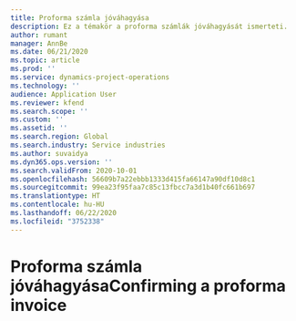 ```yaml
---
title: Proforma számla jóváhagyása
description: Ez a témakör a proforma számlák jóváhagyását ismerteti.
author: rumant
manager: AnnBe
ms.date: 06/21/2020
ms.topic: article
ms.prod: ''
ms.service: dynamics-project-operations
ms.technology: ''
audience: Application User
ms.reviewer: kfend
ms.search.scope: ''
ms.custom: ''
ms.assetid: ''
ms.search.region: Global
ms.search.industry: Service industries
ms.author: suvaidya
ms.dyn365.ops.version: ''
ms.search.validFrom: 2020-10-01
ms.openlocfilehash: 56609b7a22ebbb1333d415fa66147a90df10d8c1
ms.sourcegitcommit: 99ea23f95faa7c85c13fbcc7a3d1b40fc661b697
ms.translationtype: HT
ms.contentlocale: hu-HU
ms.lasthandoff: 06/22/2020
ms.locfileid: "3752338"
---
```

# <a name="confirming-a-proforma-invoice"></a><span data-ttu-id="c839b-103">Proforma számla jóváhagyása</span><span class="sxs-lookup"><span data-stu-id="c839b-103">Confirming a proforma invoice</span></span>
